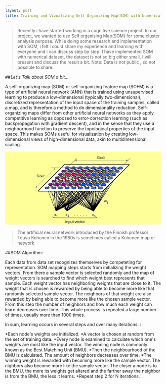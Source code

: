 ```yaml
---
layout: post
title: Training and Vizualizing Self Organizing Map(SOM) with Numerical Data
---
```


> Recently i have started working in a cognitive science project. In our project, we wanted to use Self organising Map(SOM) for some cluster 
>analysis purpose. While doing some research and implementation with SOM, i felt i could share my experience and learning with everyone and i 
>can discuss step by step. I have implemented SOM with numerical dataset, the dataset is not so big either small. I will present and discuss 
>the result a bit.
>Note: Data is not public , so not possible to share.  

##*Let's Talk about SOM a bit....*

A self-organizing map (SOM) or self-organizing feature map (SOFM) is a type of artificial neural network (ANN) that is trained using unsupervised learning to produce a low-dimensional (typically two-dimensional), discretized representation of the input space of the training samples, called a map, and is therefore a method to do dimensionality reduction. Self-organizing maps differ from other artificial neural networks as they apply competitive learning as opposed to error-correction learning (such as backpropagation with gradient descent), and in the sense that they use a neighborhood function to preserve the topological properties of the input space.
This makes SOMs useful for visualization by creating low-dimensional views of high-dimensional data, akin to multidimensional scaling.

![SOM](/images/SOmDR.png)


>The artificial neural network introduced by the Finnish professor Teuvo Kohonen in the 1980s is sometimes called a Kohonen map or network.

##SOM Algorithm:

Each data from data set recognizes themselves by competeting for representation. SOM mapping steps starts from initializing the weight vectors. From there a sample vector is selected randomly and the map of weight vectors is searched to find which weight best represents that sample. Each weight vector has neighboring weights that are close to it. The weight that is chosen is rewarded by being able to become more like that randomly selected sample vector. The neighbors of that weight are also rewarded by being able to become more like the chosen sample vector. From this step the number of neighbors and how much each weight can learn decreases over time. This whole process is repeated a large number of times, usually more than 1000 times. 

In sum, learning occurs in several steps and over many iterations. :

*Each node's weights are initialized.
*A vector is chosen at random from the set of training data.
*Every node is examined to calculate which one's weights are most like the input vector. The winning node is commonly known as the Best Matching Unit (BMU).
*Then the neighbourhood of the BMU is calculated. The amount of neighbors decreases over time.
*The winning weight is rewarded with becoming more like the sample vector. The nighbors also become more like the sample vector. The closer a node is to the BMU, the more its weights get altered and the farther away the neighbor is from the BMU, the less it learns.
*Repeat step 2 for N iterations.